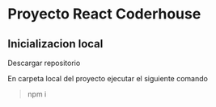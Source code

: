 # Proyecto React Coderhouse

## Inicializacion local 

Descargar repositorio 

En carpeta local del proyecto ejecutar el siguiente comando 

> npm i 